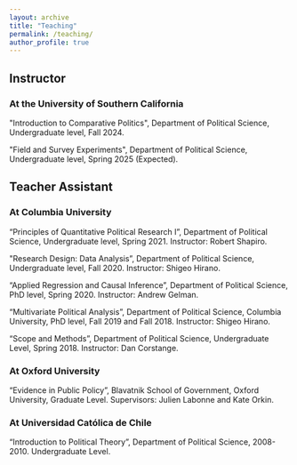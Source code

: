 ```yaml
---
layout: archive
title: "Teaching"
permalink: /teaching/
author_profile: true
---
```

## Instructor

### At the University of Southern California

"Introduction to Comparative Politics", Department of Political Science, Undergraduate level, Fall 2024.  

"Field and Survey Experiments", Department of Political Science, Undergraduate level, Spring 2025 (Expected).  

## Teacher Assistant

### At Columbia University

 “Principles of Quantitative Political Research I”, Department of Political Science, Undergraduate level, Spring 2021. Instructor: Robert Shapiro.

"Research Design: Data Analysis”, Department of Political Science, Undergraduate level, Fall 2020. Instructor: Shigeo Hirano.

“Applied Regression and Causal Inference”, Department of Political Science, PhD level, Spring 2020. Instructor: Andrew Gelman.

“Multivariate Political Analysis”, Department of Political Science, Columbia University, PhD level, Fall 2019 and Fall 2018. Instructor: Shigeo Hirano.

“Scope and Methods”, Department of Political Science,  Undergraduate Level, Spring 2018. Instructor: Dan Corstange.

### At Oxford University

“Evidence in Public Policy”, Blavatnik School of Government, Oxford University, Graduate Level. Supervisors: Julien Labonne and Kate Orkin.

### At Universidad Católica de Chile

“Introduction to Political Theory”, Department of Political Science, 2008-2010.  Undergraduate Level.
